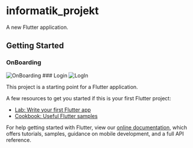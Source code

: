 # informatik_projekt

A new Flutter application.

## Getting Started

### OnBoarding
![OnBoarding](https://user-images.githubusercontent.com/76230380/108328963-5b5d2f00-71cd-11eb-8118-3757986d3044.gif) ### Login ![LogIn](https://user-images.githubusercontent.com/76230380/108329851-995a5300-71cd-11eb-8817-aa7014f7c478.gif)

This project is a starting point for a Flutter application.

A few resources to get you started if this is your first Flutter project:

- [Lab: Write your first Flutter app](https://flutter.dev/docs/get-started/codelab)
- [Cookbook: Useful Flutter samples](https://flutter.dev/docs/cookbook)

For help getting started with Flutter, view our
[online documentation](https://flutter.dev/docs), which offers tutorials,
samples, guidance on mobile development, and a full API reference.
